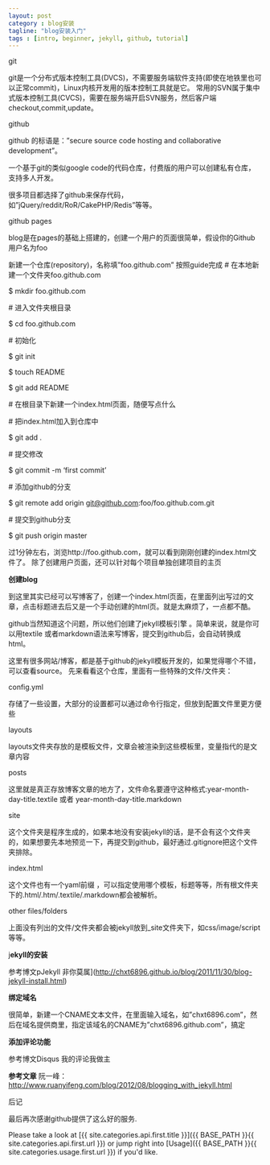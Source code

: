 ```yaml
---
layout: post
category : blog安装
tagline: "blog安装入门"
tags : [intro, beginner, jekyll, github, tutorial]
---
```


git

git是一个分布式版本控制工具(DVCS)，不需要服务端软件支持(即使在地铁里也可以正常commit)，Linux内核开发用的版本控制工具就是它。 常用的SVN属于集中式版本控制工具(CVCS)，需要在服务端开启SVN服务，然后客户端checkout,commit,update。

github

github 的标语是：”secure source code hosting and collaborative development”。

一个基于git的类似google code的代码仓库，付费版的用户可以创建私有仓库，支持多人开发。

很多项目都选择了github来保存代码，如”jQuery/reddit/RoR/CakePHP/Redis”等等。

github pages

blog是在pages的基础上搭建的，创建一个用户的页面很简单，假设你的Github用户名为foo

新建一个仓库(repository)，名称填”foo.github.com”
按照guide完成
\# 在本地新建一个文件夹foo.github.com

$ mkdir foo.github.com

\# 进入文件夹根目录

$ cd foo.github.com

\# 初始化

$ git init

$ touch README

$ git add README

\# 在根目录下新建一个index.html页面，随便写点什么

\# 把index.html加入到仓库中

$ git add .

\# 提交修改

$ git commit -m ‘first commit’

\# 添加github的分支

$ git remote add origin git@github.com:foo/foo.github.com.git

\# 提交到github分支

$ git push origin master

过1分钟左右，浏览http://foo.github.com，就可以看到刚刚创建的index.html文件了。 除了创建用户页面，还可以针对每个项目单独创建项目的主页

**创建blog**

到这里其实已经可以写博客了，创建一个index.html页面，在里面列出写过的文章，点击标题进去后又是一个手动创建的html页。就是太麻烦了，一点都不酷。

github当然知道这个问题，所以他们创建了jekyll模板引擎 。简单来说，就是你可以用textile 或者markdown语法来写博客，提交到github后，会自动转换成html。

这里有很多网站/博客，都是基于github的jekyll模板开发的，如果觉得哪个不错，可以查看source。 先来看看这个仓库，里面有一些特殊的文件/文件夹：

config.yml

存储了一些设置，大部分的设置都可以通过命令行指定，但放到配置文件里更方便些

layouts

layouts文件夹存放的是模板文件，文章会被渲染到这些模板里，变量指代的是文章内容

posts

这里就是真正存放博客文章的地方了，文件命名要遵守这种格式:year-month-day-title.textile 或者 year-month-day-title.markdown

site

这个文件夹是程序生成的，如果本地没有安装jekyll的话，是不会有这个文件夹的，如果想要先本地预览一下，再提交到github，最好通过.gitignore把这个文件夹排除。

index.html

这个文件也有一个yaml前缀 ，可以指定使用哪个模板，标题等等，所有根文件夹下的.html/.htm/.textile/.markdown都会被解析。

other files/folders

上面没有列出的文件/文件夹都会被jekyll放到_site文件夹下，如css/image/script等等。

j**ekyll的安装**

参考博文pJekyll 非你莫属](http://chxt6896.github.io/blog/2011/11/30/blog-jekyll-install.html)

**绑定域名**

很简单，新建一个CNAME文本文件，在里面输入域名，如”chxt6896.com”，然后在域名提供商里，指定该域名的CNAME为”chxt6896.github.com”，搞定

**添加评论功能**

参考博文Disqus 我的评论我做主

**参考文章**
阮一峰：http://www.ruanyifeng.com/blog/2012/08/blogging_with_jekyll.html

后记

最后再次感谢github提供了这么好的服务.


Please take a look at [{{ site.categories.api.first.title }}]({{ BASE_PATH }}{{ site.categories.api.first.url }}) 
or jump right into [Usage]({{ BASE_PATH }}{{ site.categories.usage.first.url }}) if you'd like.
